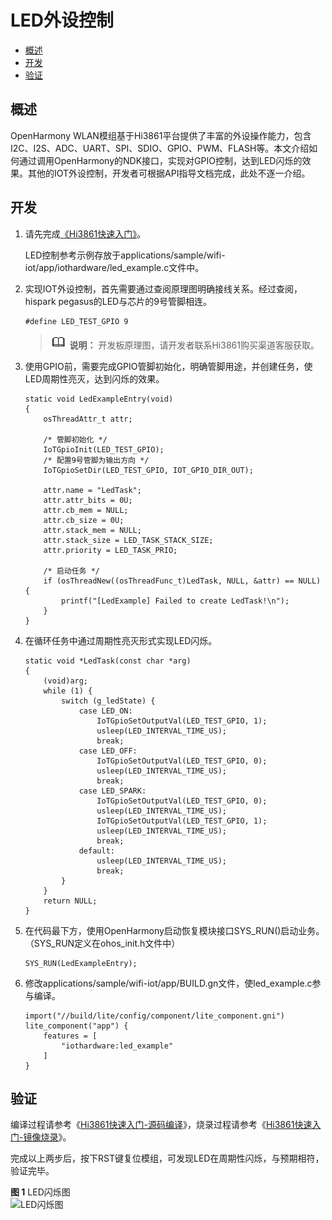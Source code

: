 # LED外设控制<a name="ZH-CN_TOPIC_0000001054530966"></a>

-   [概述](#section14639174516337)
-   [开发](#section13857170163412)
-   [验证](#section1949121910344)

## 概述<a name="section14639174516337"></a>

OpenHarmony  WLAN模组基于Hi3861平台提供了丰富的外设操作能力，包含I2C、I2S、ADC、UART、SPI、SDIO、GPIO、PWM、FLASH等。本文介绍如何通过调用OpenHarmony的NDK接口，实现对GPIO控制，达到LED闪烁的效果。其他的IOT外设控制，开发者可根据API指导文档完成，此处不逐一介绍。

## 开发<a name="section13857170163412"></a>

1.  请先完成[《Hi3861快速入门》](../quick-start/quickstart-lite-introduction-hi3861.md#section19352114194115)。

    LED控制参考示例存放于applications/sample/wifi-iot/app/iothardware/led\_example.c文件中。

2.  实现IOT外设控制，首先需要通过查阅原理图明确接线关系。经过查阅，hispark pegasus的LED与芯片的9号管脚相连。

    ```
    #define LED_TEST_GPIO 9
    ```

    >![](../public_sys-resources/icon-note.gif) **说明：** 
    >开发板原理图，请开发者联系Hi3861购买渠道客服获取。

3.  使用GPIO前，需要完成GPIO管脚初始化，明确管脚用途，并创建任务，使LED周期性亮灭，达到闪烁的效果。

    ```
    static void LedExampleEntry(void)
    {
        osThreadAttr_t attr;
    
        /* 管脚初始化 */
        IoTGpioInit(LED_TEST_GPIO);
        /* 配置9号管脚为输出方向 */
        IoTGpioSetDir(LED_TEST_GPIO, IOT_GPIO_DIR_OUT);
    
        attr.name = "LedTask";
        attr.attr_bits = 0U;
        attr.cb_mem = NULL;
        attr.cb_size = 0U;
        attr.stack_mem = NULL;
        attr.stack_size = LED_TASK_STACK_SIZE;
        attr.priority = LED_TASK_PRIO;
    
        /* 启动任务 */
        if (osThreadNew((osThreadFunc_t)LedTask, NULL, &attr) == NULL) {
            printf("[LedExample] Failed to create LedTask!\n");
        }
    }
    ```

4.  在循环任务中通过周期性亮灭形式实现LED闪烁。

    ```
    static void *LedTask(const char *arg)
    {
        (void)arg;
        while (1) {
            switch (g_ledState) {
                case LED_ON:
                    IoTGpioSetOutputVal(LED_TEST_GPIO, 1);
                    usleep(LED_INTERVAL_TIME_US);
                    break;
                case LED_OFF:
                    IoTGpioSetOutputVal(LED_TEST_GPIO, 0);
                    usleep(LED_INTERVAL_TIME_US);
                    break;
                case LED_SPARK:
                    IoTGpioSetOutputVal(LED_TEST_GPIO, 0);
                    usleep(LED_INTERVAL_TIME_US);
                    IoTGpioSetOutputVal(LED_TEST_GPIO, 1);
                    usleep(LED_INTERVAL_TIME_US);
                    break;
                default:
                    usleep(LED_INTERVAL_TIME_US);
                    break;
            }
        }
        return NULL;
    }
    ```

5.  在代码最下方，使用OpenHarmony启动恢复模块接口SYS\_RUN\(\)启动业务。（SYS\_RUN定义在ohos\_init.h文件中）

    ```
    SYS_RUN(LedExampleEntry);
    ```

6.  修改applications/sample/wifi-iot/app/BUILD.gn文件，使led\_example.c参与编译。

    ```
    import("//build/lite/config/component/lite_component.gni")
    lite_component("app") {
        features = [
            "iothardware:led_example"
        ]
    }
    ```


## 验证<a name="section1949121910344"></a>

编译过程请参考《[Hi3861快速入门-源码编译](../quick-start/quickstart-lite-steps-board3861-connection.md#section191121332125319)》，烧录过程请参考《[Hi3861快速入门-镜像烧录](../quick-start/quickstart-lite-steps-board3861-connection.md#section19458165166)》。

完成以上两步后，按下RST键复位模组，可发现LED在周期性闪烁，与预期相符，验证完毕。

**图 1**  LED闪烁图<a name="fig20768175218527"></a>  
![](figure/LED闪烁图.gif "LED闪烁图")

